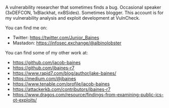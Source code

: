 A vulnerability researcher that sometimes finds a bug. Occasional speaker (3xDEFCON, 1xBlackhat, nxBSides). Sometimes blogger. This account is for my vulnerability analysis and exploit development at VulnCheck.

You can find me on:
* Twitter: https://twitter.com/Junior_Baines
* Mastadon: https://infosec.exchange/@albinolobster

You can find some of my other work at:

* https://github.com/jacob-baines
* https://github.com/jbaines-r7
* https://www.rapid7.com/blog/author/jake-baines/
* https://medium.com/@jbaines
* https://www.tenable.com/profile/jacob-baines
* https://attackerkb.com/contributors/jbaines-r7
* https://www.dragos.com/resource/findings-from-examining-public-ics-ot-exploits/
